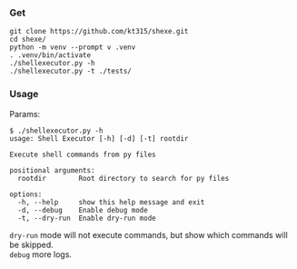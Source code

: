 ### Get

```
git clone https://github.com/kt315/shexe.git
cd shexe/
python -m venv --prompt v .venv
. .venv/bin/activate
./shellexecutor.py -h
./shellexecutor.py -t ./tests/
```

### Usage

Params:
```
$ ./shellexecutor.py -h
usage: Shell Executor [-h] [-d] [-t] rootdir

Execute shell commands from py files

positional arguments:
  rootdir        Root directory to search for py files

options:
  -h, --help     show this help message and exit
  -d, --debug    Enable debug mode
  -t, --dry-run  Enable dry-run mode
```

`dry-run` mode will not execute commands, but show which commands will be skipped.\
`debug` more logs.
